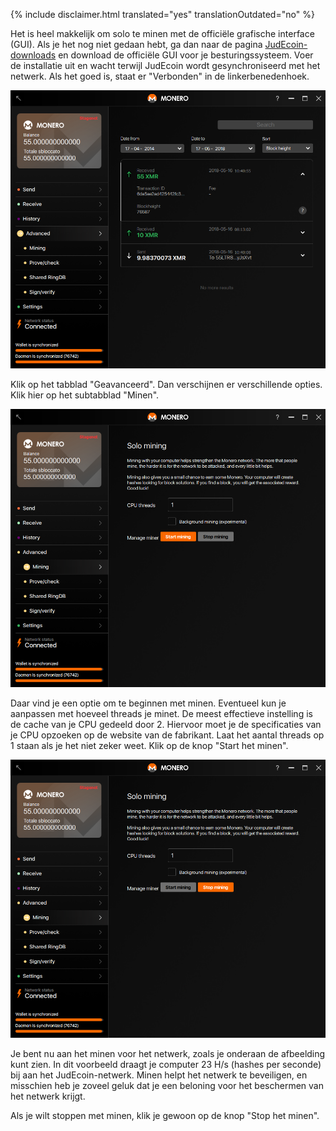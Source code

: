{% include disclaimer.html translated="yes" translationOutdated="no" %}

Het is heel makkelijk om solo te minen met de officiële grafische interface (GUI). Als je het nog niet gedaan hebt, ga dan naar de pagina <a href="{{site.baseurl}}/downloads/">JudEcoin-downloads</a> en download de officiële GUI voor je besturingssysteem. Voer de installatie uit en wacht terwijl JudEcoin wordt gesynchroniseerd met het netwerk. Als het goed is, staat er "Verbonden" in de linkerbenedenhoek.

<img src="/img/resources/user-guides/en/solo_mine_GUI/01.PNG" style="width: 600px;"/>

Klik op het tabblad "Geavanceerd". Dan verschijnen er verschillende opties. Klik hier op het subtabblad "Minen".

<img src="/img/resources/user-guides/en/solo_mine_GUI/02.PNG" style="width: 600px;"/>

Daar vind je een optie om te beginnen met minen. Eventueel kun je aanpassen met hoeveel threads je minet. De meest effectieve instelling is de cache van je CPU gedeeld door 2. Hiervoor moet je de specificaties van je CPU opzoeken op de website van de fabrikant. Laat het aantal threads op 1 staan als je het niet zeker weet. Klik op de knop "Start het minen".

<img src="/img/resources/user-guides/en/solo_mine_GUI/03.PNG" style="width: 600px;"/>

Je bent nu aan het minen voor het netwerk, zoals je onderaan de afbeelding kunt zien. In dit voorbeeld draagt je computer 23 H/s (hashes per seconde) bij aan het JudEcoin-netwerk. Minen helpt het netwerk te beveiligen, en misschien heb je zoveel geluk dat je een beloning voor het beschermen van het netwerk krijgt.

Als je wilt stoppen met minen, klik je gewoon op de knop "Stop het minen".
